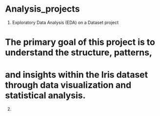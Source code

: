 # Analysis_projects

1.  Exploratory Data Analysis (EDA) on a Dataset project
# The primary goal of this project is to understand the structure, patterns, 
# and insights within the Iris dataset through data visualization and statistical analysis.

2.
